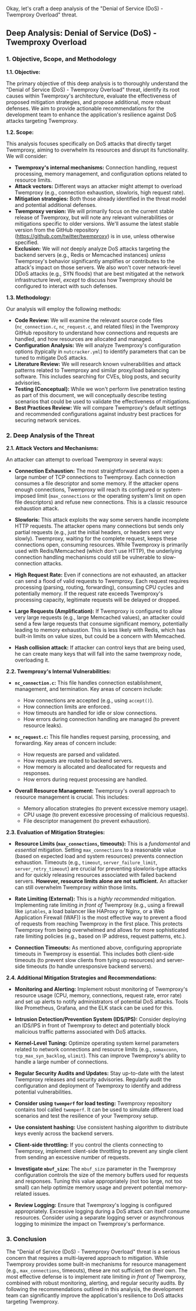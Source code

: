Okay, let's craft a deep analysis of the "Denial of Service (DoS) - Twemproxy Overload" threat.

## Deep Analysis: Denial of Service (DoS) - Twemproxy Overload

### 1. Objective, Scope, and Methodology

**1.1. Objective:**

The primary objective of this deep analysis is to thoroughly understand the "Denial of Service (DoS) - Twemproxy Overload" threat, identify its root causes within Twemproxy's architecture, evaluate the effectiveness of proposed mitigation strategies, and propose additional, more robust defenses.  We aim to provide actionable recommendations for the development team to enhance the application's resilience against DoS attacks targeting Twemproxy.

**1.2. Scope:**

This analysis focuses specifically on DoS attacks that directly target Twemproxy, aiming to overwhelm its resources and disrupt its functionality.  We will consider:

*   **Twemproxy's internal mechanisms:**  Connection handling, request processing, memory management, and configuration options related to resource limits.
*   **Attack vectors:**  Different ways an attacker might attempt to overload Twemproxy (e.g., connection exhaustion, slowloris, high request rate).
*   **Mitigation strategies:**  Both those already identified in the threat model and potential additional defenses.
*   **Twemproxy version:** We will primarily focus on the current stable release of Twemproxy, but will note any relevant vulnerabilities or mitigations specific to older versions.  We'll assume the latest stable version from the GitHub repository (https://github.com/twitter/twemproxy) is in use, unless otherwise specified.
* **Exclusion:** We will *not* deeply analyze DoS attacks targeting the backend servers (e.g., Redis or Memcached instances) *unless* Twemproxy's behavior significantly amplifies or contributes to the attack's impact on those servers.  We also won't cover network-level DDoS attacks (e.g., SYN floods) that are best mitigated at the network infrastructure level, *except* to discuss how Twemproxy should be configured to interact with such defenses.

**1.3. Methodology:**

Our analysis will employ the following methods:

*   **Code Review:**  We will examine the relevant source code files (`nc_connection.c`, `nc_request.c`, and related files) in the Twemproxy GitHub repository to understand how connections and requests are handled, and how resources are allocated and managed.
*   **Configuration Analysis:**  We will analyze Twemproxy's configuration options (typically in `nutcracker.yml`) to identify parameters that can be tuned to mitigate DoS attacks.
*   **Literature Review:**  We will research known vulnerabilities and attack patterns related to Twemproxy and similar proxy/load balancing software.  This includes searching for CVEs, blog posts, and security advisories.
*   **Testing (Conceptual):**  While we won't perform live penetration testing as part of this document, we will conceptually describe testing scenarios that could be used to validate the effectiveness of mitigations.
*   **Best Practices Review:** We will compare Twemproxy's default settings and recommended configurations against industry best practices for securing network services.

### 2. Deep Analysis of the Threat

**2.1. Attack Vectors and Mechanisms:**

An attacker can attempt to overload Twemproxy in several ways:

*   **Connection Exhaustion:**  The most straightforward attack is to open a large number of TCP connections to Twemproxy.  Each connection consumes a file descriptor and some memory.  If the attacker opens enough connections, Twemproxy will reach its configured or system-imposed limit (`max_connections` or the operating system's limit on open file descriptors) and refuse new connections.  This is a classic resource exhaustion attack.

*   **Slowloris:**  This attack exploits the way some servers handle incomplete HTTP requests.  The attacker opens many connections but sends only partial requests (e.g., just the initial headers, or headers sent very slowly).  Twemproxy, waiting for the complete request, keeps these connections open, consuming resources.  While Twemproxy is primarily used with Redis/Memcached (which don't use HTTP), the underlying connection handling mechanisms could still be vulnerable to slow-connection attacks.

*   **High Request Rate:**  Even if connections are not exhausted, an attacker can send a flood of valid requests to Twemproxy.  Each request requires processing (parsing, routing, forwarding), consuming CPU cycles and potentially memory.  If the request rate exceeds Twemproxy's processing capacity, legitimate requests will be delayed or dropped.

*   **Large Requests (Amplification):**  If Twemproxy is configured to allow very large requests (e.g., large Memcached values), an attacker could send a few large requests that consume significant memory, potentially leading to memory exhaustion.  This is less likely with Redis, which has built-in limits on value sizes, but could be a concern with Memcached.

* **Hash collision attack:** If attacker can control keys that are being used, he can create many keys that will fall into the same twemproxy node, overloading it.

**2.2. Twemproxy's Internal Vulnerabilities:**

*   **`nc_connection.c`:** This file handles connection establishment, management, and termination.  Key areas of concern include:
    *   How connections are accepted (e.g., using `accept()`).
    *   How connection limits are enforced.
    *   How timeouts are handled for idle or slow connections.
    *   How errors during connection handling are managed (to prevent resource leaks).

*   **`nc_request.c`:** This file handles request parsing, processing, and forwarding.  Key areas of concern include:
    *   How requests are parsed and validated.
    *   How requests are routed to backend servers.
    *   How memory is allocated and deallocated for requests and responses.
    *   How errors during request processing are handled.

*   **Overall Resource Management:**  Twemproxy's overall approach to resource management is crucial.  This includes:
    *   Memory allocation strategies (to prevent excessive memory usage).
    *   CPU usage (to prevent excessive processing of malicious requests).
    *   File descriptor management (to prevent exhaustion).

**2.3. Evaluation of Mitigation Strategies:**

*   **Resource Limits (`max_connections`, timeouts):**  This is a *fundamental* and *essential* mitigation.  Setting `max_connections` to a reasonable value (based on expected load and system resources) prevents connection exhaustion.  Timeouts (e.g., `timeout`, `server_failure_limit`, `server_retry_timeout`) are crucial for preventing slowloris-type attacks and for quickly releasing resources associated with failed backend servers.  **However, resource limits alone are not sufficient.**  An attacker can still overwhelm Twemproxy *within* those limits.

*   **Rate Limiting (External):**  This is a *highly recommended* mitigation.  Implementing rate limiting *in front of* Twemproxy (e.g., using a firewall like `iptables`, a load balancer like HAProxy or Nginx, or a Web Application Firewall (WAF)) is the most effective way to prevent a flood of requests from reaching Twemproxy in the first place.  This protects Twemproxy from being overwhelmed and allows for more sophisticated rate limiting policies (e.g., based on IP address, request patterns, etc.).

*   **Connection Timeouts:**  As mentioned above, configuring appropriate timeouts in Twemproxy is essential.  This includes both client-side timeouts (to prevent slow clients from tying up resources) and server-side timeouts (to handle unresponsive backend servers).

**2.4. Additional Mitigation Strategies and Recommendations:**

*   **Monitoring and Alerting:**  Implement robust monitoring of Twemproxy's resource usage (CPU, memory, connections, request rate, error rate) and set up alerts to notify administrators of potential DoS attacks.  Tools like Prometheus, Grafana, and the ELK stack can be used for this.

*   **Intrusion Detection/Prevention System (IDS/IPS):**  Consider deploying an IDS/IPS in front of Twemproxy to detect and potentially block malicious traffic patterns associated with DoS attacks.

*   **Kernel-Level Tuning:**  Optimize operating system kernel parameters related to network connections and resource limits (e.g., `somaxconn`, `tcp_max_syn_backlog`, `ulimit`).  This can improve Twemproxy's ability to handle a large number of connections.

*   **Regular Security Audits and Updates:**  Stay up-to-date with the latest Twemproxy releases and security advisories.  Regularly audit the configuration and deployment of Twemproxy to identify and address potential vulnerabilities.

*   **Consider using `twemperf` for load testing:** Twemproxy repository contains tool called `twemperf`. It can be used to simulate different load scenarios and test the resilience of your Twemproxy setup.

* **Use consistent hashing:** Use consistent hashing algorithm to distribute keys evenly across the backend servers.

* **Client-side throttling:** If you control the clients connecting to Twemproxy, implement client-side throttling to prevent any single client from sending an excessive number of requests.

* **Investigate `mbuf_size`:** The `mbuf_size` parameter in the Twemproxy configuration controls the size of the memory buffers used for requests and responses. Tuning this value appropriately (not too large, not too small) can help optimize memory usage and prevent potential memory-related issues.

* **Review Logging:** Ensure that Twemproxy's logging is configured appropriately. Excessive logging during a DoS attack can itself consume resources. Consider using a separate logging server or asynchronous logging to minimize the impact on Twemproxy's performance.

### 3. Conclusion

The "Denial of Service (DoS) - Twemproxy Overload" threat is a serious concern that requires a multi-layered approach to mitigation.  While Twemproxy provides some built-in mechanisms for resource management (e.g., `max_connections`, timeouts), these are not sufficient on their own.  The most effective defense is to implement rate limiting *in front of* Twemproxy, combined with robust monitoring, alerting, and regular security audits.  By following the recommendations outlined in this analysis, the development team can significantly improve the application's resilience to DoS attacks targeting Twemproxy.